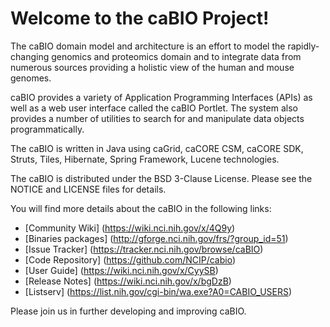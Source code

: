 Welcome to the caBIO Project!
=====================================

The caBIO domain model and architecture is an effort to model the rapidly-changing genomics and proteomics domain and to integrate data from numerous sources providing a holistic view of the human and mouse genomes.

caBIO provides a variety of Application Programming Interfaces (APIs) as well as a web user interface called the caBIO Portlet. The system also provides a number of utilities to search for and manipulate data objects programmatically.

The caBIO is  written in Java using caGrid, caCORE CSM, caCORE SDK, Struts, Tiles, Hibernate, Spring Framework, Lucene technologies.

The caBIO is distributed under the BSD 3-Clause License.
Please see the NOTICE and LICENSE files for details.

You will find more details about the caBIO in the following links:
 * [Community Wiki] (https://wiki.nci.nih.gov/x/4Q9y)
 * [Binaries packages] (http://gforge.nci.nih.gov/frs/?group_id=51)
 * [Issue Tracker] (https://tracker.nci.nih.gov/browse/caBIO)
 * [Code Repository] (https://github.com/NCIP/cabio)
 * [User Guide] (https://wiki.nci.nih.gov/x/CyySB)
 * [Release Notes] (https://wiki.nci.nih.gov/x/bgDzB)
 * [Listserv] (https://list.nih.gov/cgi-bin/wa.exe?A0=CABIO_USERS)

Please join us in further developing and improving caBIO.


 
